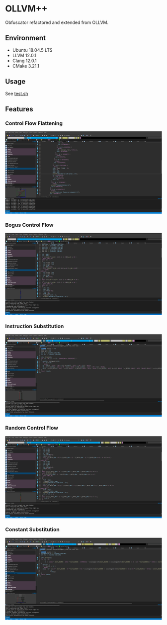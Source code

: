 # OLLVM++
Obfuscator refactored and extended from OLLVM.
## Environment
- Ubuntu 18.04.5 LTS
- LLVM 12.0.1
- Clang 12.0.1
- CMake 3.21.1
## Usage
See [test.sh](test.sh)
## Features
### Control Flow Flattening
<img src = "image/Control Flow Flatten.png">

### Bogus Control Flow
<img src = "image/Bogus Control Flow.png">

### Instruction Substitution
<img src = "image/Instruction Substitution.png">

### Random Control Flow
<img src = "image/Random Control Flow.png">

### Constant Substitution
<img src = "image/Constant Substitution.png">
